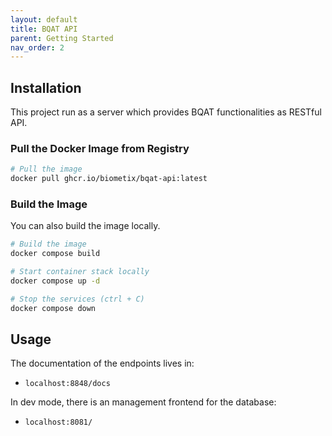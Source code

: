 ```yaml
---
layout: default
title: BQAT API
parent: Getting Started
nav_order: 2
---
```


## Installation

This project run as a server which provides BQAT functionalities as RESTful API.

### Pull the Docker Image from Registry

``` sh
# Pull the image
docker pull ghcr.io/biometix/bqat-api:latest
```

### Build the Image

You can also build the image locally.

``` sh
# Build the image
docker compose build

# Start container stack locally
docker compose up -d

# Stop the services (ctrl + C)
docker compose down
```

## Usage
The documentation of the endpoints lives in:
* `localhost:8848/docs`

In dev mode, there is an management frontend for the database:
* `localhost:8081/`
